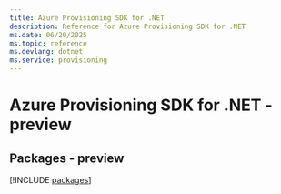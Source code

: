 ```yaml
---
title: Azure Provisioning SDK for .NET
description: Reference for Azure Provisioning SDK for .NET
ms.date: 06/20/2025
ms.topic: reference
ms.devlang: dotnet
ms.service: provisioning
---
```

# Azure Provisioning SDK for .NET - preview
## Packages - preview
[!INCLUDE [packages](provisioning-index.md)]